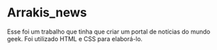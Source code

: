 # Arrakis_news
Esse foi um trabalho que tinha que criar um portal de notícias do mundo geek. Foi utilizado HTML e CSS para elaborá-lo.
